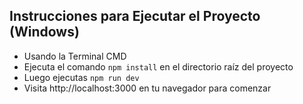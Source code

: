 ## Instrucciones para Ejecutar el Proyecto (Windows)

* Usando la Terminal CMD
* Ejecuta el comando `npm install` en el directorio raíz del proyecto
* Luego ejecutas `npm run dev`
* Visita http://localhost:3000 en tu navegador para comenzar
